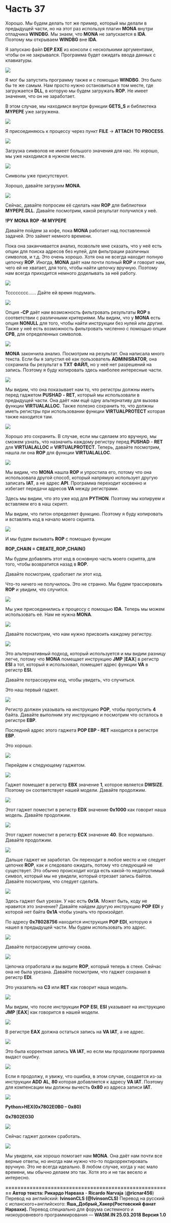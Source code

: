 # Часть 37

Хорошо. Мы будем делать тот же пример, который мы делали в предыдущей части, но на этот раз используя плагин **MONA** внутри отладчика **WINDBG**. Мы знаем, что **MONA** не запускается в **IDA**. Поэтому мы открываем **WINDBG** вне **IDA**.

Я запускаю файл **DEP**.**EXE** из консоли с несколькими аргументами, чтобы он не закрывался. Программа будет ожидать ввода данных с клавиатуры.

![](.gitbook/assets/37/01.png)

Я мог бы запустить программу также и с помощью **WINDBG**. Это было бы те же самым. Нам просто нужно остановиться в том месте, где загружается **DLL**, в которую мы будем загружать **ROP**. Не имеет значения, что он не заработает.

В этом случае, мы находимся внутри функции **GETS\_S** и библиотека **MYPEPE** уже загружена.

![](.gitbook/assets/37/02.png)

Я присоединяюсь к процессу через пункт **FILE** → **ATTACH** **TO** **PROCESS**.

![](.gitbook/assets/37/03.png)

Загрузка символов не имеет большого значения для нас. Но хорошо, мы уже находимся в нужном месте.

![](.gitbook/assets/37/04.png)

Символы уже присутствуют.

Хорошо, давайте загрузим **MONA**.

![](.gitbook/assets/37/05.png)

Сейчас, давайте попросим её сделать нам **ROP** для библиотеки **MYPEPE**.**DLL**. Давайте посмотрим, какой результат получился у неё.

**!PY** **MONA** **ROP -M** **MYPEPE**

Давайте пойдем за кофе, пока **MONA** работает над поставленной задачей. Это займет немного времени.

Пока она заканчивается анализ, позвольте мне сказать, что у неё есть опции для поиска адресов без нулей, для фильтрации различных символов, и т.д. Это очень хорошо. Хотя она не всегда находит полную цепочку **ROP**. Иногда, **MONA** даёт нам почти полный **ROP** и говорит нам, чего ей не хватает, для того, чтобы найти цепочку вручную. Поэтому нам всегда приходится немного доделывать за неё работу.

![](.gitbook/assets/37/06.png)

Тсссссссс...... Дайте ей время подумать.

![](.gitbook/assets/37/07.png)

Опция **-CP** даёт нам возможность фильтровать результаты **ROP** в соответствии с различными критериями. Мы видим, что у **MONA** есть опция **NONULL** для того, чтобы найти инструкции без нулей или другие. Также у неё есть возможность фильтровать численно с помощью опции **CPB**, для определенных символов.

![](.gitbook/assets/37/08.png)

**MONA** закончила анализ. Посмотрим на результат. Она написала много текста. Если бы я запустил её как пользователь **ADMINISRATOR**, она сохранила бы результат в **TXT** **ФАЙЛ,** но у неё нет разрешений на запись. Поэтому я буду копировать здесь наиболее интересные части.

![](.gitbook/assets/37/09.png)

Мы видим, что она показывает нам то, что регистры должны иметь перед гаджетом **PUSHAD** **-** **RET**, который мы использовали в предыдущей части. Она даёт нам ещё одну альтернативу для вызова функции **VIRTUALALLOC**. Также полезно сохранить то, что должны иметь регистры при использовании функции **VIRTUALPROTECT** которая также находится там.

![](.gitbook/assets/37/10.png)

Хорошо это сохранить. В случае, если мы сделаем это вручную, мы сможем узнать, что назначить каждому регистру перед **PUSHAD** - **RET** для **VIRTUALALLOC** и **VIRTUALPROTECT**. Теперь, давайте посмотрим, нашла ли она **ROP** для функции **VIRTUALALLOC**.

![](.gitbook/assets/37/11.png)

Мы видим, что **MONA** нашла **ROP** и упростила его, потому что она использовала другой способ, который напрямую использует другую записать **IAT**, а не адрес **API**. Программа переходит косвенно и избегает передачи адресов **VA** между регистрами.

Здесь мы видим, что это уже код для **PYTHON**. Поэтому мы копируем и вставляем его в наш скрипт.

Мы видим, что питон определяет функцию. Поэтому я буду копировать и вставлять код в начало моего скрипта.

![](.gitbook/assets/37/12.png)

И мы будем вызывать **ROP** с помощью функции

**ROP\_CHAIN = CREATE\_ROP\_CHAIN\(\)**

Мы будем добавлять этот код в основную часть моего скрипта, для того, чтобы возвратится назад в **ROP**.

Давайте посмотрим, сработает ли этот код.

Что-то ничего не получилось. Это не странно. Мы будем трассировать **ROP** и увидим, что случится.

![](.gitbook/assets/37/13.png)

Мы уже присоединились к процессу с помощью **IDA**. Теперь мы можем использовать её. Нам не нужна **MONA**.

![](.gitbook/assets/37/14.png)

Давайте посмотрим, что нам нужно присвоить каждому регистру.

![](.gitbook/assets/37/15.png)

Это альтернативный подход, который используется и мы видим разницу легче, потому что **MONA** помещает инструкцию **JMP** \[**EAX**\] в регистр **ESI** а тот, который я использовал, помещает адрес функции **VA** в регистр **ESI.**

Давайте потрассируем код, чтобы увидеть, что случиться.

Это наш первый гаджет.

![](.gitbook/assets/37/16.png)

Регистр должен указывать на инструкцию **POP**, чтобы пропустить **4** байта. Давайте выполним эту инструкцию и посмотрим что осталось в регистре **EBP**.

Последний адрес этого гаджета **POP EBP - RET** находится в регистре **EBP**.

Это хорошо.

![](.gitbook/assets/37/17.png)

Перейдем к следующему гаджетом.

![](.gitbook/assets/37/18.png)

Гаджет помещает в регистр **EBX** значение **1**, которое является **DWSIZE**. Поэтому он соответствует нашей модели. Давайте продолжим.

![](.gitbook/assets/37/19.png)

Этот гаджет поместит в регистр **EDX** значение **0x1000** как говорит наша модель. Давайте продолжим.

![](.gitbook/assets/37/20.png)

Этот гаджет поместит в регистр **ECX** значение **40**. Все нормально. Давайте продолжим.

![](.gitbook/assets/37/21.png)

Дальше гаджет не заработал. Он переходит в любое место и не следует цепочке **ROP**, как и следовало ожидать, потому что следующий не существует. Это обычно происходит когда есть какой-то недопустимый символ, который мы не увидели, который отрезает запись байтов. Давайте посмотрим, что следует сделать.

![](.gitbook/assets/37/22.png)

Здесь гаджет был урезан. У нас есть **0x1A**. Может быть, коду не нравится это значение? Давайте найдем другую инструкцию **POP** **EDI** у которой нет байта **0x1A** чтобы узнать что произойдет.

По адресу **0x78028756** находится инструкция **POP** **EDI**, которую я нашел в предыдущей части. Мы будем использовать это адрес.

![](.gitbook/assets/37/23.png)

Давайте потрассируем цепочку снова.

![](.gitbook/assets/37/24.png)

Цепочка отработала и вы видите **ROP**, который теперь в стеке. Сейчас она не была урезана. Давайте посмотрим, что гаджет сохранил в регистр **EDI**.

Это указатель на **C3** или **RET** как говорит наша модель.

![](.gitbook/assets/37/25.png)

Мы видим, что после инструкции **POP** **ESI**, **ESI** указывает на инструкцию **JMP** \[**EAX**\] как говорится в нашей модели.

![](.gitbook/assets/37/26.png)

В регистре **EAX** должна остаться запись на **VA IAT**, а не адрес.

![](.gitbook/assets/37/27.png)

Это была корректная запись **VA IAT**, но если мы продолжим программа выдаст ошибку.

![](.gitbook/assets/37/28.png)

Если я продолжу, я увижу, что ошибка, в этом случае, создается из-за инструкции **ADD** **AL**, **80** которая добавляется к адресу **VA IAT**. Поэтому для компенсации мы должны вычесть **0x80** из адреса записи **IAT**.

![](.gitbook/assets/37/29.png)

**Python&gt;HEX\(0x7802E0B0 – 0x80\)**

**0x7802E030**

![](.gitbook/assets/37/30.png)

Сейчас гаджет должен сработать.

![](.gitbook/assets/37/31.png)

Мы увидели, как хорошо помогает нам **MONA**. Она даёт нам почти все верные ответы, но иногда нам нужно что-то подкорректировать вручную. Это не всегда идеально. В любом случае, когда у нас мало времени, мы обычно делаем это так. Хотя это и не так весело и интересно.

**=======================================================
Автор текста: Рикардо Нарваха** - **Ricardo** **Narvaja** \(**@ricnar456**\)
Перевод на английский: **IvinsonCLS \(@IvinsonCLS\)**
Перевод на русский с испанского+английского: **Яша\_Добрый\_Хакер\(Ростовский фанат Нарвахи\).**
Перевод специально для форума системного и низкоуровневого программирования — **WASM.IN
25.03.2018
Версия 1.0**
